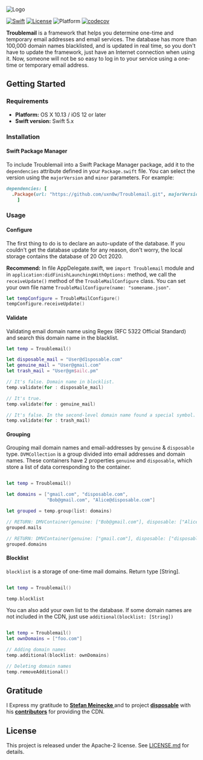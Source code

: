 ![Logo][logo]

[![Swift][swift-badge]][swift-url]
[![License][apache-badge]][apache-url]
![Platform][platform]
[![codecov](https://codecov.io/gh/uxn0w/Troublemail/branch/main/graph/badge.svg?token=RCQBANQBSH)](https://codecov.io/gh/uxn0w/Troublemail)

**Troublemail** is a framework that helps you determine one-time and temporary email addresses and email services. The database has more than 100,000 domain names blacklisted, and is updated in real time, so you don't have to update the framework, just have an Internet connection when using it. Now, someone will not be so easy to log in to your service using a one-time or temporary email address.

## Getting Started

### Requirements
- **Platform:** OS X 10.13 / iOS 12 or later
- **Swift version:** Swift 5.x

### Installation

#### Swift Package Manager
To include Troublemail into a Swift Package Manager package, add it to the `dependencies` attribute defined in your `Package.swift` file. You can select the version using the `majorVersion` and `minor` parameters. For example:
```ruby
dependencies: [
  .Package(url: "https://github.com/uxn0w/Troublemail.git", majorVersion: <majorVersion>, minor: <minor>)
    ]
```

### Usage
#### Configure
The first thing to do is to declare an auto-update of the database. If you couldn't get the database update for any reason, don't worry, the local storage contains the database of 20 Oct 2020.

**Recommend:** In file AppDelegate.swift, we `import Troublemail` module and in `application:didFinishLaunchingWithOptions:` method, we call the `receiveUpdate()` method of the `TroubleMailConfigure` class. You can set your own file name  `TroubleMailConfigure(name: "somename.json"`.
```swift
let tempConfigure = TroubleMailConfigure()
tempConfigure.receiveUpdate()
```

#### Validate
Validating email domain name using Regex (RFC 5322 Official Standard) and search this domain name in the blacklist.
```swift
let temp = Troublemail()

let disposable_mail = "User@d1sposable.com"
let genuine_mail = "User@gmail.com"
let trash_mail = "User@gm$ailc.pm"

// It's false. Domain name in blocklist.
temp.validate(for : disposable_mail)

// It's true. 
temp.validate(for : genuine_mail)    

// It's false. In the second-level domain name found a special symbol.
temp.validate(for : trash_mail)      

```

#### Grouping
Grouping mail domain names and email-addresses by `genuine` & `disposable` type.
`DVMCollection` is a group divided into email addresses and domain names.
These containers have 2 properties `genuine` and `disposable`, which store a list of data corresponding to the container.    
```swift

let temp = Troublemail()

let domains = ["gmail.com", "disposable.com",
               "Bob@gmail.com", "Alice@disposable.com"]

let grouped = temp.group(list: domains)

// RETURN: DMVContainer(genuine: ["Bob@gmail.com"], disposable: ["Alice@disposable.com"])
grouped.mails

// RETURN: DMVContainer(genuine: ["gmail.com"], disposable: ["disposable.com"])
grouped.domains

```

#### Blocklist 
`blocklist` is a storage of one-time mail domains. Return type [String].
```swift

let temp = Troublemail()

temp.blocklist
```
You can also add your own list to the database. 
If some domain names are not included in the CDN, just use `additional(blocklist: [String])` 
```swift

let temp = Troublemail()
let ownDomains = ["foo.com"]

// Adding domain names
temp.additional(blocklist: ownDomains)

// Deleting domain names
temp.removeAdditional()

```

## Gratitude
I Express my gratitude to **[Stefan Meinecke ](https://github.com/smeinecke)** and to project **[disposable](https://github.com/disposable/disposable)** with his **[contributors](https://github.com/disposable/disposable/graphs/contributors)** for providing the CDN.

## License
This project is released under the Apache-2 license. See [LICENSE.md](LICENSE) for details.

[swift-badge]: https://img.shields.io/badge/Swift-5.3-orange.svg?style=flat
[swift-url]: https://swift.org
[apache-badge]: https://img.shields.io/badge/License-Apache%202-blue.svg?style=flat
[apache-url]: LICENSE
[logo]: https://i.ibb.co/sFvn3Dm/Frame-3.png
[platform]: https://img.shields.io/badge/Platform-iOS%20%7C%20OSX%20-%23989898
